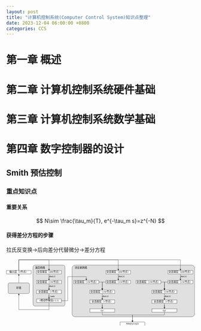 ```yaml
---
layout: post
title: "计算机控制系统(Computer Control System)知识点整理"
date: 2023-12-04 06:00:00 +0800
categories: CCS
---
```


# 第一章 概述

# 第二章 计算机控制系统硬件基础

# 第三章 计算机控制系统数学基础

# 第四章 数字控制器的设计

## Smith 预估控制

### 重点知识点

#### 重要关系

$$
N\sim \frac{\tau_m}{T}, e^{-\tau_m s}=z^{-N}
$$

#### 获得差分方程的步骤

拉氏反变换$\rightarrow$后向差分代替微分$\rightarrow$差分方程

<div width="100%" style="overflow-x: auto;"> 
  <svg xmlns="http://www.w3.org/2000/svg" xmlns:xlink="http://www.w3.org/1999/xlink" version="1.1" width="1061px" height="378px" viewBox="-0.5 -0.5 1061 378"><defs/><g><path d="M 70 137 L 70 93.37" fill="none" stroke="rgb(0, 0, 0)" stroke-miterlimit="10" pointer-events="stroke"/><path d="M 70 88.12 L 73.5 95.12 L 70 93.37 L 66.5 95.12 Z" fill="rgb(0, 0, 0)" stroke="rgb(0, 0, 0)" stroke-miterlimit="10" pointer-events="all"/><rect x="10" y="137" width="120" height="60" rx="9" ry="9" fill="#e0e0e0" stroke="rgb(0, 0, 0)" pointer-events="all"/><g transform="translate(-0.5 -0.5)"><switch><foreignObject pointer-events="none" width="100%" height="100%" requiredFeatures="http://www.w3.org/TR/SVG11/feature#Extensibility" style="overflow: visible; text-align: left;"><div xmlns="http://www.w3.org/1999/xhtml" style="display: flex; align-items: unsafe center; justify-content: unsafe center; width: 118px; height: 1px; padding-top: 167px; margin-left: 11px;"><div data-drawio-colors="color: rgb(0, 0, 0); " style="box-sizing: border-box; font-size: 0px; text-align: center;"><div style="display: inline-block; font-size: 14px; font-family: SimHei; color: rgb(0, 0, 0); line-height: 1.2; pointer-events: all; white-space: normal; overflow-wrap: normal;">环境</div></div></div></foreignObject><text x="70" y="171" fill="rgb(0, 0, 0)" font-family="SimHei" font-size="14px" text-anchor="middle">环境</text></switch></g><rect x="150" y="37" width="180" height="230" rx="10.8" ry="10.8" fill="#e0e0e0" stroke="rgb(0, 0, 0)" pointer-events="all"/><rect x="160" y="37" width="60" height="30" fill="none" stroke="none" pointer-events="all"/><g transform="translate(-0.5 -0.5)"><switch><foreignObject pointer-events="none" width="100%" height="100%" requiredFeatures="http://www.w3.org/TR/SVG11/feature#Extensibility" style="overflow: visible; text-align: left;"><div xmlns="http://www.w3.org/1999/xhtml" style="display: flex; align-items: unsafe center; justify-content: unsafe center; width: 58px; height: 1px; padding-top: 52px; margin-left: 161px;"><div data-drawio-colors="color: rgb(0, 0, 0); " style="box-sizing: border-box; font-size: 0px; text-align: center;"><div style="display: inline-block; font-size: 14px; font-family: SimHei; color: rgb(0, 0, 0); line-height: 1.2; pointer-events: all; white-space: normal; overflow-wrap: normal;">演员网络</div></div></div></foreignObject><text x="190" y="56" fill="rgb(0, 0, 0)" font-family="SimHei" font-size="14px" text-anchor="middle">演员网络</text></switch></g><path d="M 240 87 L 240 107 L 240 102 L 240 115.63" fill="none" stroke="rgb(0, 0, 0)" stroke-miterlimit="10" pointer-events="stroke"/><path d="M 240 120.88 L 236.5 113.88 L 240 115.63 L 243.5 113.88 Z" fill="rgb(0, 0, 0)" stroke="rgb(0, 0, 0)" stroke-miterlimit="10" pointer-events="all"/><rect x="170" y="67" width="140" height="20" fill="rgb(255, 255, 255)" stroke="rgb(0, 0, 0)" pointer-events="all"/><g transform="translate(-0.5 -0.5)"><switch><foreignObject pointer-events="none" width="100%" height="100%" requiredFeatures="http://www.w3.org/TR/SVG11/feature#Extensibility" style="overflow: visible; text-align: left;"><div xmlns="http://www.w3.org/1999/xhtml" style="display: flex; align-items: unsafe center; justify-content: unsafe center; width: 138px; height: 1px; padding-top: 77px; margin-left: 171px;"><div data-drawio-colors="color: rgb(0, 0, 0); " style="box-sizing: border-box; font-size: 0px; text-align: center;"><div style="display: inline-block; font-size: 14px; font-family: SimHei; color: rgb(0, 0, 0); line-height: 1.2; pointer-events: all; white-space: normal; overflow-wrap: normal;">全连接层（200节点）</div></div></div></foreignObject><text x="240" y="81" fill="rgb(0, 0, 0)" font-family="SimHei" font-size="14px" text-anchor="middle">全连接层（200节点）</text></switch></g><path d="M 240 142 L 240 162 L 240 157 L 240 170.63" fill="none" stroke="rgb(0, 0, 0)" stroke-miterlimit="10" pointer-events="stroke"/><path d="M 240 175.88 L 236.5 168.88 L 240 170.63 L 243.5 168.88 Z" fill="rgb(0, 0, 0)" stroke="rgb(0, 0, 0)" stroke-miterlimit="10" pointer-events="all"/><rect x="170" y="122" width="140" height="20" fill="rgb(255, 255, 255)" stroke="rgb(0, 0, 0)" pointer-events="all"/><g transform="translate(-0.5 -0.5)"><switch><foreignObject pointer-events="none" width="100%" height="100%" requiredFeatures="http://www.w3.org/TR/SVG11/feature#Extensibility" style="overflow: visible; text-align: left;"><div xmlns="http://www.w3.org/1999/xhtml" style="display: flex; align-items: unsafe center; justify-content: unsafe center; width: 138px; height: 1px; padding-top: 132px; margin-left: 171px;"><div data-drawio-colors="color: rgb(0, 0, 0); " style="box-sizing: border-box; font-size: 0px; text-align: center;"><div style="display: inline-block; font-size: 14px; font-family: SimHei; color: rgb(0, 0, 0); line-height: 1.2; pointer-events: all; white-space: normal; overflow-wrap: normal;">全连接层（150节点）</div></div></div></foreignObject><text x="240" y="136" fill="rgb(0, 0, 0)" font-family="SimHei" font-size="14px" text-anchor="middle">全连接层（150节点）</text></switch></g><path d="M 240 197 L 240 217 L 240 207 L 240 220.63" fill="none" stroke="rgb(0, 0, 0)" stroke-miterlimit="10" pointer-events="stroke"/><path d="M 240 225.88 L 236.5 218.88 L 240 220.63 L 243.5 218.88 Z" fill="rgb(0, 0, 0)" stroke="rgb(0, 0, 0)" stroke-miterlimit="10" pointer-events="all"/><rect x="170" y="177" width="140" height="20" fill="rgb(255, 255, 255)" stroke="rgb(0, 0, 0)" pointer-events="all"/><g transform="translate(-0.5 -0.5)"><switch><foreignObject pointer-events="none" width="100%" height="100%" requiredFeatures="http://www.w3.org/TR/SVG11/feature#Extensibility" style="overflow: visible; text-align: left;"><div xmlns="http://www.w3.org/1999/xhtml" style="display: flex; align-items: unsafe center; justify-content: unsafe center; width: 138px; height: 1px; padding-top: 187px; margin-left: 171px;"><div data-drawio-colors="color: rgb(0, 0, 0); " style="box-sizing: border-box; font-size: 0px; text-align: center;"><div style="display: inline-block; font-size: 14px; font-family: SimHei; color: rgb(0, 0, 0); line-height: 1.2; pointer-events: all; white-space: normal; overflow-wrap: normal;">全连接层（1节点）</div></div></div></foreignObject><text x="240" y="191" fill="rgb(0, 0, 0)" font-family="SimHei" font-size="14px" text-anchor="middle">全连接层（1节点）</text></switch></g><path d="M 240 247 L 240 287 L 70 287 L 70 203.37" fill="none" stroke="rgb(0, 0, 0)" stroke-miterlimit="10" pointer-events="stroke"/><path d="M 70 198.12 L 73.5 205.12 L 70 203.37 L 66.5 205.12 Z" fill="rgb(0, 0, 0)" stroke="rgb(0, 0, 0)" stroke-miterlimit="10" pointer-events="all"/><rect x="170" y="227" width="140" height="20" fill="rgb(255, 255, 255)" stroke="rgb(0, 0, 0)" pointer-events="all"/><g transform="translate(-0.5 -0.5)"><switch><foreignObject pointer-events="none" width="100%" height="100%" requiredFeatures="http://www.w3.org/TR/SVG11/feature#Extensibility" style="overflow: visible; text-align: left;"><div xmlns="http://www.w3.org/1999/xhtml" style="display: flex; align-items: unsafe center; justify-content: unsafe center; width: 138px; height: 1px; padding-top: 237px; margin-left: 171px;"><div data-drawio-colors="color: rgb(0, 0, 0); " style="box-sizing: border-box; font-size: 0px; text-align: center;"><div style="display: inline-block; font-size: 14px; font-family: SimHei; color: rgb(0, 0, 0); line-height: 1.2; pointer-events: all; white-space: normal; overflow-wrap: normal;">1维动作输出(-1,1)</div></div></div></foreignObject><text x="240" y="241" fill="rgb(0, 0, 0)" font-family="SimHei" font-size="14px" text-anchor="middle">1维动作输出(-1,1)</text></switch></g><rect x="230" y="87" width="60" height="30" fill="none" stroke="none" pointer-events="all"/><g transform="translate(-0.5 -0.5)"><switch><foreignObject pointer-events="none" width="100%" height="100%" requiredFeatures="http://www.w3.org/TR/SVG11/feature#Extensibility" style="overflow: visible; text-align: left;"><div xmlns="http://www.w3.org/1999/xhtml" style="display: flex; align-items: unsafe center; justify-content: unsafe center; width: 58px; height: 1px; padding-top: 102px; margin-left: 231px;"><div data-drawio-colors="color: rgb(0, 0, 0); " style="box-sizing: border-box; font-size: 0px; text-align: center;"><div style="display: inline-block; font-size: 14px; font-family: SimHei; color: rgb(0, 0, 0); line-height: 1.2; pointer-events: all; white-space: normal; overflow-wrap: normal;">ReLU</div></div></div></foreignObject><text x="260" y="106" fill="rgb(0, 0, 0)" font-family="SimHei" font-size="14px" text-anchor="middle">ReLU</text></switch></g><rect x="230" y="142" width="60" height="30" fill="none" stroke="none" pointer-events="all"/><g transform="translate(-0.5 -0.5)"><switch><foreignObject pointer-events="none" width="100%" height="100%" requiredFeatures="http://www.w3.org/TR/SVG11/feature#Extensibility" style="overflow: visible; text-align: left;"><div xmlns="http://www.w3.org/1999/xhtml" style="display: flex; align-items: unsafe center; justify-content: unsafe center; width: 58px; height: 1px; padding-top: 157px; margin-left: 231px;"><div data-drawio-colors="color: rgb(0, 0, 0); " style="box-sizing: border-box; font-size: 0px; text-align: center;"><div style="display: inline-block; font-size: 14px; font-family: SimHei; color: rgb(0, 0, 0); line-height: 1.2; pointer-events: all; white-space: normal; overflow-wrap: normal;">ReLU</div></div></div></foreignObject><text x="260" y="161" fill="rgb(0, 0, 0)" font-family="SimHei" font-size="14px" text-anchor="middle">ReLU</text></switch></g><rect x="230" y="197" width="60" height="30" fill="none" stroke="none" pointer-events="all"/><g transform="translate(-0.5 -0.5)"><switch><foreignObject pointer-events="none" width="100%" height="100%" requiredFeatures="http://www.w3.org/TR/SVG11/feature#Extensibility" style="overflow: visible; text-align: left;"><div xmlns="http://www.w3.org/1999/xhtml" style="display: flex; align-items: unsafe center; justify-content: unsafe center; width: 58px; height: 1px; padding-top: 212px; margin-left: 231px;"><div data-drawio-colors="color: rgb(0, 0, 0); " style="box-sizing: border-box; font-size: 0px; text-align: center;"><div style="display: inline-block; font-size: 14px; font-family: SimHei; color: rgb(0, 0, 0); line-height: 1.2; pointer-events: all; white-space: normal; overflow-wrap: normal;">tanh</div></div></div></foreignObject><text x="260" y="216" fill="rgb(0, 0, 0)" font-family="SimHei" font-size="14px" text-anchor="middle">tanh</text></switch></g><path d="M 70 67 L 70 7 L 240 7 L 240 60.63" fill="none" stroke="rgb(0, 0, 0)" stroke-miterlimit="10" pointer-events="stroke"/><path d="M 240 65.88 L 236.5 58.88 L 240 60.63 L 243.5 58.88 Z" fill="rgb(0, 0, 0)" stroke="rgb(0, 0, 0)" stroke-miterlimit="10" pointer-events="all"/><rect x="0" y="67" width="140" height="20" fill="rgb(255, 255, 255)" stroke="rgb(0, 0, 0)" pointer-events="all"/><g transform="translate(-0.5 -0.5)"><switch><foreignObject pointer-events="none" width="100%" height="100%" requiredFeatures="http://www.w3.org/TR/SVG11/feature#Extensibility" style="overflow: visible; text-align: left;"><div xmlns="http://www.w3.org/1999/xhtml" style="display: flex; align-items: unsafe center; justify-content: unsafe center; width: 138px; height: 1px; padding-top: 77px; margin-left: 1px;"><div data-drawio-colors="color: rgb(0, 0, 0); " style="box-sizing: border-box; font-size: 0px; text-align: center;"><div style="display: inline-block; font-size: 14px; font-family: SimHei; color: rgb(0, 0, 0); line-height: 1.2; pointer-events: all; white-space: normal; overflow-wrap: normal;">输入层（3节点）</div></div></div></foreignObject><text x="70" y="81" fill="rgb(0, 0, 0)" font-family="SimHei" font-size="14px" text-anchor="middle">输入层（3节点）</text></switch></g><rect x="370" y="37" width="690" height="290" rx="17.4" ry="17.4" fill="#e0e0e0" stroke="rgb(0, 0, 0)" pointer-events="all"/><rect x="380" y="37" width="80" height="30" fill="none" stroke="none" pointer-events="all"/><g transform="translate(-0.5 -0.5)"><switch><foreignObject pointer-events="none" width="100%" height="100%" requiredFeatures="http://www.w3.org/TR/SVG11/feature#Extensibility" style="overflow: visible; text-align: left;"><div xmlns="http://www.w3.org/1999/xhtml" style="display: flex; align-items: unsafe center; justify-content: unsafe center; width: 78px; height: 1px; padding-top: 52px; margin-left: 381px;"><div data-drawio-colors="color: rgb(0, 0, 0); " style="box-sizing: border-box; font-size: 0px; text-align: center;"><div style="display: inline-block; font-size: 14px; font-family: SimHei; color: rgb(0, 0, 0); line-height: 1.2; pointer-events: all; white-space: normal; overflow-wrap: normal;">评论家网络</div></div></div></foreignObject><text x="420" y="56" fill="rgb(0, 0, 0)" font-family="SimHei" font-size="14px" text-anchor="middle">评论家网络</text></switch></g><path d="M 630 87 L 630 107 L 630 102 L 630 115.63" fill="none" stroke="rgb(0, 0, 0)" stroke-miterlimit="10" pointer-events="stroke"/><path d="M 630 120.88 L 626.5 113.88 L 630 115.63 L 633.5 113.88 Z" fill="rgb(0, 0, 0)" stroke="rgb(0, 0, 0)" stroke-miterlimit="10" pointer-events="all"/><rect x="560" y="67" width="140" height="20" fill="rgb(255, 255, 255)" stroke="rgb(0, 0, 0)" pointer-events="all"/><g transform="translate(-0.5 -0.5)"><switch><foreignObject pointer-events="none" width="100%" height="100%" requiredFeatures="http://www.w3.org/TR/SVG11/feature#Extensibility" style="overflow: visible; text-align: left;"><div xmlns="http://www.w3.org/1999/xhtml" style="display: flex; align-items: unsafe center; justify-content: unsafe center; width: 138px; height: 1px; padding-top: 77px; margin-left: 561px;"><div data-drawio-colors="color: rgb(0, 0, 0); " style="box-sizing: border-box; font-size: 0px; text-align: center;"><div style="display: inline-block; font-size: 14px; font-family: SimHei; color: rgb(0, 0, 0); line-height: 1.2; pointer-events: all; white-space: normal; overflow-wrap: normal;">全连接层（200节点）</div></div></div></foreignObject><text x="630" y="81" fill="rgb(0, 0, 0)" font-family="SimHei" font-size="14px" text-anchor="middle">全连接层（200节点）</text></switch></g><path d="M 540 197 L 540 217 L 540 212 L 540 225.63" fill="none" stroke="rgb(0, 0, 0)" stroke-miterlimit="10" pointer-events="stroke"/><path d="M 540 230.88 L 536.5 223.88 L 540 225.63 L 543.5 223.88 Z" fill="rgb(0, 0, 0)" stroke="rgb(0, 0, 0)" stroke-miterlimit="10" pointer-events="all"/><rect x="470" y="177" width="140" height="20" fill="rgb(255, 255, 255)" stroke="rgb(0, 0, 0)" pointer-events="all"/><g transform="translate(-0.5 -0.5)"><switch><foreignObject pointer-events="none" width="100%" height="100%" requiredFeatures="http://www.w3.org/TR/SVG11/feature#Extensibility" style="overflow: visible; text-align: left;"><div xmlns="http://www.w3.org/1999/xhtml" style="display: flex; align-items: unsafe center; justify-content: unsafe center; width: 138px; height: 1px; padding-top: 187px; margin-left: 471px;"><div data-drawio-colors="color: rgb(0, 0, 0); " style="box-sizing: border-box; font-size: 0px; text-align: center;"><div style="display: inline-block; font-size: 14px; font-family: SimHei; color: rgb(0, 0, 0); line-height: 1.2; pointer-events: all; white-space: normal; overflow-wrap: normal;">全连接层（150节点）</div></div></div></foreignObject><text x="540" y="191" fill="rgb(0, 0, 0)" font-family="SimHei" font-size="14px" text-anchor="middle">全连接层（150节点）</text></switch></g><path d="M 540 252 L 540 272 L 540 262 L 540 275.63" fill="none" stroke="rgb(0, 0, 0)" stroke-miterlimit="10" pointer-events="stroke"/><path d="M 540 280.88 L 536.5 273.88 L 540 275.63 L 543.5 273.88 Z" fill="rgb(0, 0, 0)" stroke="rgb(0, 0, 0)" stroke-miterlimit="10" pointer-events="all"/><rect x="470" y="232" width="140" height="20" fill="rgb(255, 255, 255)" stroke="rgb(0, 0, 0)" pointer-events="all"/><g transform="translate(-0.5 -0.5)"><switch><foreignObject pointer-events="none" width="100%" height="100%" requiredFeatures="http://www.w3.org/TR/SVG11/feature#Extensibility" style="overflow: visible; text-align: left;"><div xmlns="http://www.w3.org/1999/xhtml" style="display: flex; align-items: unsafe center; justify-content: unsafe center; width: 138px; height: 1px; padding-top: 242px; margin-left: 471px;"><div data-drawio-colors="color: rgb(0, 0, 0); " style="box-sizing: border-box; font-size: 0px; text-align: center;"><div style="display: inline-block; font-size: 14px; font-family: SimHei; color: rgb(0, 0, 0); line-height: 1.2; pointer-events: all; white-space: normal; overflow-wrap: normal;">全连接层（1节点）</div></div></div></foreignObject><text x="540" y="246" fill="rgb(0, 0, 0)" font-family="SimHei" font-size="14px" text-anchor="middle">全连接层（1节点）</text></switch></g><path d="M 540 302 L 540 317 L 710 317 L 710 350.63" fill="none" stroke="rgb(0, 0, 0)" stroke-miterlimit="10" pointer-events="stroke"/><path d="M 710 355.88 L 706.5 348.88 L 710 350.63 L 713.5 348.88 Z" fill="rgb(0, 0, 0)" stroke="rgb(0, 0, 0)" stroke-miterlimit="10" pointer-events="all"/><rect x="470" y="282" width="140" height="20" fill="rgb(255, 255, 255)" stroke="rgb(0, 0, 0)" pointer-events="all"/><g transform="translate(-0.5 -0.5)"><switch><foreignObject pointer-events="none" width="100%" height="100%" requiredFeatures="http://www.w3.org/TR/SVG11/feature#Extensibility" style="overflow: visible; text-align: left;"><div xmlns="http://www.w3.org/1999/xhtml" style="display: flex; align-items: unsafe center; justify-content: unsafe center; width: 138px; height: 1px; padding-top: 292px; margin-left: 471px;"><div data-drawio-colors="color: rgb(0, 0, 0); " style="box-sizing: border-box; font-size: 0px; text-align: center;"><div style="display: inline-block; font-size: 14px; font-family: SimHei; color: rgb(0, 0, 0); line-height: 1.2; pointer-events: all; white-space: normal; overflow-wrap: normal;">Q1</div></div></div></foreignObject><text x="540" y="296" fill="rgb(0, 0, 0)" font-family="SimHei" font-size="14px" text-anchor="middle">Q1</text></switch></g><rect x="530" y="197" width="60" height="30" fill="none" stroke="none" pointer-events="all"/><g transform="translate(-0.5 -0.5)"><switch><foreignObject pointer-events="none" width="100%" height="100%" requiredFeatures="http://www.w3.org/TR/SVG11/feature#Extensibility" style="overflow: visible; text-align: left;"><div xmlns="http://www.w3.org/1999/xhtml" style="display: flex; align-items: unsafe center; justify-content: unsafe center; width: 58px; height: 1px; padding-top: 212px; margin-left: 531px;"><div data-drawio-colors="color: rgb(0, 0, 0); " style="box-sizing: border-box; font-size: 0px; text-align: center;"><div style="display: inline-block; font-size: 14px; font-family: SimHei; color: rgb(0, 0, 0); line-height: 1.2; pointer-events: all; white-space: normal; overflow-wrap: normal;">ReLU</div></div></div></foreignObject><text x="560" y="216" fill="rgb(0, 0, 0)" font-family="SimHei" font-size="14px" text-anchor="middle">ReLU</text></switch></g><path d="M 560 132 L 540 132 L 540 162 L 540 170.63" fill="none" stroke="rgb(0, 0, 0)" stroke-miterlimit="10" pointer-events="stroke"/><path d="M 540 175.88 L 536.5 168.88 L 540 170.63 L 543.5 168.88 Z" fill="rgb(0, 0, 0)" stroke="rgb(0, 0, 0)" stroke-miterlimit="10" pointer-events="all"/><rect x="560" y="122" width="140" height="20" fill="rgb(255, 255, 255)" stroke="rgb(0, 0, 0)" pointer-events="all"/><g transform="translate(-0.5 -0.5)"><switch><foreignObject pointer-events="none" width="100%" height="100%" requiredFeatures="http://www.w3.org/TR/SVG11/feature#Extensibility" style="overflow: visible; text-align: left;"><div xmlns="http://www.w3.org/1999/xhtml" style="display: flex; align-items: unsafe center; justify-content: unsafe center; width: 138px; height: 1px; padding-top: 132px; margin-left: 561px;"><div data-drawio-colors="color: rgb(0, 0, 0); " style="box-sizing: border-box; font-size: 0px; text-align: center;"><div style="display: inline-block; font-size: 14px; font-family: SimHei; color: rgb(0, 0, 0); line-height: 1.2; pointer-events: all; white-space: normal; overflow-wrap: normal;">全连接层（150节点）</div></div></div></foreignObject><text x="630" y="136" fill="rgb(0, 0, 0)" font-family="SimHei" font-size="14px" text-anchor="middle">全连接层（150节点）</text></switch></g><path d="M 70 67 L 70 7 L 630 7 L 630 60.63" fill="none" stroke="rgb(0, 0, 0)" stroke-miterlimit="10" pointer-events="stroke"/><path d="M 630 65.88 L 626.5 58.88 L 630 60.63 L 633.5 58.88 Z" fill="rgb(0, 0, 0)" stroke="rgb(0, 0, 0)" stroke-miterlimit="10" pointer-events="all"/><path d="M 520 132 L 540.5 132 L 540.07 170.63" fill="none" stroke="rgb(0, 0, 0)" stroke-miterlimit="10" pointer-events="stroke"/><path d="M 540.01 175.88 L 536.59 168.84 L 540.07 170.63 L 543.59 168.92 Z" fill="rgb(0, 0, 0)" stroke="rgb(0, 0, 0)" stroke-miterlimit="10" pointer-events="all"/><rect x="380" y="122" width="140" height="20" fill="rgb(255, 255, 255)" stroke="rgb(0, 0, 0)" pointer-events="all"/><g transform="translate(-0.5 -0.5)"><switch><foreignObject pointer-events="none" width="100%" height="100%" requiredFeatures="http://www.w3.org/TR/SVG11/feature#Extensibility" style="overflow: visible; text-align: left;"><div xmlns="http://www.w3.org/1999/xhtml" style="display: flex; align-items: unsafe center; justify-content: unsafe center; width: 138px; height: 1px; padding-top: 132px; margin-left: 381px;"><div data-drawio-colors="color: rgb(0, 0, 0); " style="box-sizing: border-box; font-size: 0px; text-align: center;"><div style="display: inline-block; font-size: 14px; font-family: SimHei; color: rgb(0, 0, 0); line-height: 1.2; pointer-events: all; white-space: normal; overflow-wrap: normal;">全连接层（150节点）</div></div></div></foreignObject><text x="450" y="136" fill="rgb(0, 0, 0)" font-family="SimHei" font-size="14px" text-anchor="middle">全连接层（150节点）</text></switch></g><path d="M 310 237 L 345 237 L 345 102 L 450 102 L 450 115.63" fill="none" stroke="rgb(0, 0, 0)" stroke-miterlimit="10" pointer-events="stroke"/><path d="M 450 120.88 L 446.5 113.88 L 450 115.63 L 453.5 113.88 Z" fill="rgb(0, 0, 0)" stroke="rgb(0, 0, 0)" stroke-miterlimit="10" pointer-events="all"/><path d="M 980 87 L 980 107 L 980 102 L 980 115.63" fill="none" stroke="rgb(0, 0, 0)" stroke-miterlimit="10" pointer-events="stroke"/><path d="M 980 120.88 L 976.5 113.88 L 980 115.63 L 983.5 113.88 Z" fill="rgb(0, 0, 0)" stroke="rgb(0, 0, 0)" stroke-miterlimit="10" pointer-events="all"/><rect x="910" y="67" width="140" height="20" fill="rgb(255, 255, 255)" stroke="rgb(0, 0, 0)" pointer-events="all"/><g transform="translate(-0.5 -0.5)"><switch><foreignObject pointer-events="none" width="100%" height="100%" requiredFeatures="http://www.w3.org/TR/SVG11/feature#Extensibility" style="overflow: visible; text-align: left;"><div xmlns="http://www.w3.org/1999/xhtml" style="display: flex; align-items: unsafe center; justify-content: unsafe center; width: 138px; height: 1px; padding-top: 77px; margin-left: 911px;"><div data-drawio-colors="color: rgb(0, 0, 0); " style="box-sizing: border-box; font-size: 0px; text-align: center;"><div style="display: inline-block; font-size: 14px; font-family: SimHei; color: rgb(0, 0, 0); line-height: 1.2; pointer-events: all; white-space: normal; overflow-wrap: normal;">全连接层（200节点）</div></div></div></foreignObject><text x="980" y="81" fill="rgb(0, 0, 0)" font-family="SimHei" font-size="14px" text-anchor="middle">全连接层（200节点）</text></switch></g><path d="M 890 197 L 890 217 L 890 212 L 890 225.63" fill="none" stroke="rgb(0, 0, 0)" stroke-miterlimit="10" pointer-events="stroke"/><path d="M 890 230.88 L 886.5 223.88 L 890 225.63 L 893.5 223.88 Z" fill="rgb(0, 0, 0)" stroke="rgb(0, 0, 0)" stroke-miterlimit="10" pointer-events="all"/><rect x="820" y="177" width="140" height="20" fill="rgb(255, 255, 255)" stroke="rgb(0, 0, 0)" pointer-events="all"/><g transform="translate(-0.5 -0.5)"><switch><foreignObject pointer-events="none" width="100%" height="100%" requiredFeatures="http://www.w3.org/TR/SVG11/feature#Extensibility" style="overflow: visible; text-align: left;"><div xmlns="http://www.w3.org/1999/xhtml" style="display: flex; align-items: unsafe center; justify-content: unsafe center; width: 138px; height: 1px; padding-top: 187px; margin-left: 821px;"><div data-drawio-colors="color: rgb(0, 0, 0); " style="box-sizing: border-box; font-size: 0px; text-align: center;"><div style="display: inline-block; font-size: 14px; font-family: SimHei; color: rgb(0, 0, 0); line-height: 1.2; pointer-events: all; white-space: normal; overflow-wrap: normal;">全连接层（150节点）</div></div></div></foreignObject><text x="890" y="191" fill="rgb(0, 0, 0)" font-family="SimHei" font-size="14px" text-anchor="middle">全连接层（150节点）</text></switch></g><path d="M 890 252 L 890 272 L 890 262 L 890 275.63" fill="none" stroke="rgb(0, 0, 0)" stroke-miterlimit="10" pointer-events="stroke"/><path d="M 890 280.88 L 886.5 273.88 L 890 275.63 L 893.5 273.88 Z" fill="rgb(0, 0, 0)" stroke="rgb(0, 0, 0)" stroke-miterlimit="10" pointer-events="all"/><rect x="820" y="232" width="140" height="20" fill="rgb(255, 255, 255)" stroke="rgb(0, 0, 0)" pointer-events="all"/><g transform="translate(-0.5 -0.5)"><switch><foreignObject pointer-events="none" width="100%" height="100%" requiredFeatures="http://www.w3.org/TR/SVG11/feature#Extensibility" style="overflow: visible; text-align: left;"><div xmlns="http://www.w3.org/1999/xhtml" style="display: flex; align-items: unsafe center; justify-content: unsafe center; width: 138px; height: 1px; padding-top: 242px; margin-left: 821px;"><div data-drawio-colors="color: rgb(0, 0, 0); " style="box-sizing: border-box; font-size: 0px; text-align: center;"><div style="display: inline-block; font-size: 14px; font-family: SimHei; color: rgb(0, 0, 0); line-height: 1.2; pointer-events: all; white-space: normal; overflow-wrap: normal;">全连接层（1节点）</div></div></div></foreignObject><text x="890" y="246" fill="rgb(0, 0, 0)" font-family="SimHei" font-size="14px" text-anchor="middle">全连接层（1节点）</text></switch></g><path d="M 890 302 L 890 317 L 710 317 L 710 350.63" fill="none" stroke="rgb(0, 0, 0)" stroke-miterlimit="10" pointer-events="stroke"/><path d="M 710 355.88 L 706.5 348.88 L 710 350.63 L 713.5 348.88 Z" fill="rgb(0, 0, 0)" stroke="rgb(0, 0, 0)" stroke-miterlimit="10" pointer-events="all"/><rect x="820" y="282" width="140" height="20" fill="rgb(255, 255, 255)" stroke="rgb(0, 0, 0)" pointer-events="all"/><g transform="translate(-0.5 -0.5)"><switch><foreignObject pointer-events="none" width="100%" height="100%" requiredFeatures="http://www.w3.org/TR/SVG11/feature#Extensibility" style="overflow: visible; text-align: left;"><div xmlns="http://www.w3.org/1999/xhtml" style="display: flex; align-items: unsafe center; justify-content: unsafe center; width: 138px; height: 1px; padding-top: 292px; margin-left: 821px;"><div data-drawio-colors="color: rgb(0, 0, 0); " style="box-sizing: border-box; font-size: 0px; text-align: center;"><div style="display: inline-block; font-size: 14px; font-family: SimHei; color: rgb(0, 0, 0); line-height: 1.2; pointer-events: all; white-space: normal; overflow-wrap: normal;">Q2</div></div></div></foreignObject><text x="890" y="296" fill="rgb(0, 0, 0)" font-family="SimHei" font-size="14px" text-anchor="middle">Q2</text></switch></g><rect x="880" y="197" width="60" height="30" fill="none" stroke="none" pointer-events="all"/><g transform="translate(-0.5 -0.5)"><switch><foreignObject pointer-events="none" width="100%" height="100%" requiredFeatures="http://www.w3.org/TR/SVG11/feature#Extensibility" style="overflow: visible; text-align: left;"><div xmlns="http://www.w3.org/1999/xhtml" style="display: flex; align-items: unsafe center; justify-content: unsafe center; width: 58px; height: 1px; padding-top: 212px; margin-left: 881px;"><div data-drawio-colors="color: rgb(0, 0, 0); " style="box-sizing: border-box; font-size: 0px; text-align: center;"><div style="display: inline-block; font-size: 14px; font-family: SimHei; color: rgb(0, 0, 0); line-height: 1.2; pointer-events: all; white-space: normal; overflow-wrap: normal;">ReLU</div></div></div></foreignObject><text x="910" y="216" fill="rgb(0, 0, 0)" font-family="SimHei" font-size="14px" text-anchor="middle">ReLU</text></switch></g><path d="M 910 132 L 890 132 L 890 162 L 890 170.63" fill="none" stroke="rgb(0, 0, 0)" stroke-miterlimit="10" pointer-events="stroke"/><path d="M 890 175.88 L 886.5 168.88 L 890 170.63 L 893.5 168.88 Z" fill="rgb(0, 0, 0)" stroke="rgb(0, 0, 0)" stroke-miterlimit="10" pointer-events="all"/><rect x="910" y="122" width="140" height="20" fill="rgb(255, 255, 255)" stroke="rgb(0, 0, 0)" pointer-events="all"/><g transform="translate(-0.5 -0.5)"><switch><foreignObject pointer-events="none" width="100%" height="100%" requiredFeatures="http://www.w3.org/TR/SVG11/feature#Extensibility" style="overflow: visible; text-align: left;"><div xmlns="http://www.w3.org/1999/xhtml" style="display: flex; align-items: unsafe center; justify-content: unsafe center; width: 138px; height: 1px; padding-top: 132px; margin-left: 911px;"><div data-drawio-colors="color: rgb(0, 0, 0); " style="box-sizing: border-box; font-size: 0px; text-align: center;"><div style="display: inline-block; font-size: 14px; font-family: SimHei; color: rgb(0, 0, 0); line-height: 1.2; pointer-events: all; white-space: normal; overflow-wrap: normal;">全连接层（150节点）</div></div></div></foreignObject><text x="980" y="136" fill="rgb(0, 0, 0)" font-family="SimHei" font-size="14px" text-anchor="middle">全连接层（150节点）</text></switch></g><path d="M 870 132 L 890.5 132 L 890.07 170.63" fill="none" stroke="rgb(0, 0, 0)" stroke-miterlimit="10" pointer-events="stroke"/><path d="M 890.01 175.88 L 886.59 168.84 L 890.07 170.63 L 893.59 168.92 Z" fill="rgb(0, 0, 0)" stroke="rgb(0, 0, 0)" stroke-miterlimit="10" pointer-events="all"/><rect x="730" y="122" width="140" height="20" fill="rgb(255, 255, 255)" stroke="rgb(0, 0, 0)" pointer-events="all"/><g transform="translate(-0.5 -0.5)"><switch><foreignObject pointer-events="none" width="100%" height="100%" requiredFeatures="http://www.w3.org/TR/SVG11/feature#Extensibility" style="overflow: visible; text-align: left;"><div xmlns="http://www.w3.org/1999/xhtml" style="display: flex; align-items: unsafe center; justify-content: unsafe center; width: 138px; height: 1px; padding-top: 132px; margin-left: 731px;"><div data-drawio-colors="color: rgb(0, 0, 0); " style="box-sizing: border-box; font-size: 0px; text-align: center;"><div style="display: inline-block; font-size: 14px; font-family: SimHei; color: rgb(0, 0, 0); line-height: 1.2; pointer-events: all; white-space: normal; overflow-wrap: normal;">全连接层（150节点）</div></div></div></foreignObject><text x="800" y="136" fill="rgb(0, 0, 0)" font-family="SimHei" font-size="14px" text-anchor="middle">全连接层（150节点）</text></switch></g><rect x="640" y="357" width="140" height="20" fill="rgb(255, 255, 255)" stroke="rgb(0, 0, 0)" pointer-events="all"/><g transform="translate(-0.5 -0.5)"><switch><foreignObject pointer-events="none" width="100%" height="100%" requiredFeatures="http://www.w3.org/TR/SVG11/feature#Extensibility" style="overflow: visible; text-align: left;"><div xmlns="http://www.w3.org/1999/xhtml" style="display: flex; align-items: unsafe center; justify-content: unsafe center; width: 138px; height: 1px; padding-top: 367px; margin-left: 641px;"><div data-drawio-colors="color: rgb(0, 0, 0); " style="box-sizing: border-box; font-size: 0px; text-align: center;"><div style="display: inline-block; font-size: 14px; font-family: SimHei; color: rgb(0, 0, 0); line-height: 1.2; pointer-events: all; white-space: normal; overflow-wrap: normal;">Min(Q1,Q2)</div></div></div></foreignObject><text x="710" y="371" fill="rgb(0, 0, 0)" font-family="SimHei" font-size="14px" text-anchor="middle">Min(Q1,Q2)</text></switch></g><rect x="620" y="87" width="60" height="30" fill="none" stroke="none" pointer-events="all"/><g transform="translate(-0.5 -0.5)"><switch><foreignObject pointer-events="none" width="100%" height="100%" requiredFeatures="http://www.w3.org/TR/SVG11/feature#Extensibility" style="overflow: visible; text-align: left;"><div xmlns="http://www.w3.org/1999/xhtml" style="display: flex; align-items: unsafe center; justify-content: unsafe center; width: 58px; height: 1px; padding-top: 102px; margin-left: 621px;"><div data-drawio-colors="color: rgb(0, 0, 0); " style="box-sizing: border-box; font-size: 0px; text-align: center;"><div style="display: inline-block; font-size: 14px; font-family: SimHei; color: rgb(0, 0, 0); line-height: 1.2; pointer-events: all; white-space: normal; overflow-wrap: normal;">ReLU</div></div></div></foreignObject><text x="650" y="106" fill="rgb(0, 0, 0)" font-family="SimHei" font-size="14px" text-anchor="middle">ReLU</text></switch></g><rect x="970" y="87" width="60" height="30" fill="none" stroke="none" pointer-events="all"/><g transform="translate(-0.5 -0.5)"><switch><foreignObject pointer-events="none" width="100%" height="100%" requiredFeatures="http://www.w3.org/TR/SVG11/feature#Extensibility" style="overflow: visible; text-align: left;"><div xmlns="http://www.w3.org/1999/xhtml" style="display: flex; align-items: unsafe center; justify-content: unsafe center; width: 58px; height: 1px; padding-top: 102px; margin-left: 971px;"><div data-drawio-colors="color: rgb(0, 0, 0); " style="box-sizing: border-box; font-size: 0px; text-align: center;"><div style="display: inline-block; font-size: 14px; font-family: SimHei; color: rgb(0, 0, 0); line-height: 1.2; pointer-events: all; white-space: normal; overflow-wrap: normal;">ReLU</div></div></div></foreignObject><text x="1000" y="106" fill="rgb(0, 0, 0)" font-family="SimHei" font-size="14px" text-anchor="middle">ReLU</text></switch></g><path d="M 70 67 L 70 7 L 980 7 L 980 60.63" fill="none" stroke="rgb(0, 0, 0)" stroke-miterlimit="10" pointer-events="stroke"/><path d="M 980 65.88 L 976.5 58.88 L 980 60.63 L 983.5 58.88 Z" fill="rgb(0, 0, 0)" stroke="rgb(0, 0, 0)" stroke-miterlimit="10" pointer-events="all"/></g><switch><g requiredFeatures="http://www.w3.org/TR/SVG11/feature#Extensibility"/><a transform="translate(0,-5)" xlink:href="https://www.drawio.com/doc/faq/svg-export-text-problems" target="_blank"><text text-anchor="middle" font-size="10px" x="50%" y="100%">Text is not SVG - cannot display</text></a></switch>
  </svg>
</div>
